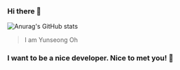 ### Hi there 👋
![Anurag's GitHub stats](https://github-readme-stats.vercel.app/api?username=ohlexx&show_icons=true&theme=radical)
> I am Yunseong Oh

### I want to be a nice developer. Nice to met you! 👋
